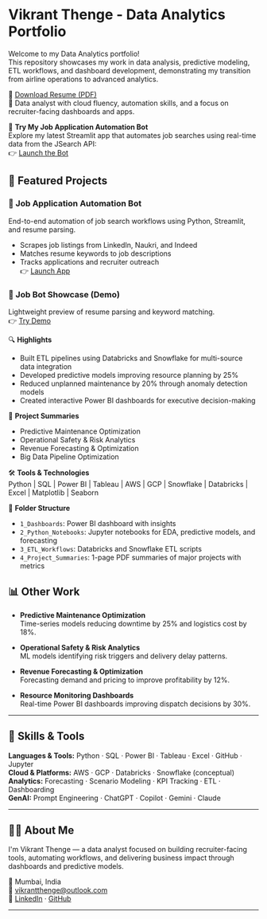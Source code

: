 # Vikrant Thenge - Data Analytics Portfolio

Welcome to my Data Analytics portfolio!  
This repository showcases my work in data analysis, predictive modeling, ETL workflows, and dashboard development, demonstrating my transition from airline operations to advanced analytics.

📄 [Download Resume (PDF)](https://github.com/vikrantthenge/job-app-automation/raw/main/assets/Vikrant_Thenge_Resume.pdf)  
🎯 Data analyst with cloud fluency, automation skills, and a focus on recruiter-facing dashboards and apps.

🚀 **Try My Job Application Automation Bot**  
Explore my latest Streamlit app that automates job searches using real-time data from the JSearch API:  
👉 [Launch the Bot](https://job-app-automation-9qdgzm9aydnssk2wuubzei.streamlit.app/)

## 🚀 Featured Projects

### 🔹 Job Application Automation Bot  
End-to-end automation of job search workflows using Python, Streamlit, and resume parsing.  
- Scrapes job listings from LinkedIn, Naukri, and Indeed  
- Matches resume keywords to job descriptions  
- Tracks applications and recruiter outreach  
👉 [Launch App](https://job-app-automation-9qdgzm9aydnssk2wuubzei.streamlit.app)

### 🔹 Job Bot Showcase (Demo)  
Lightweight preview of resume parsing and keyword matching.  
👉 [Try Demo](https://job-bot-showcase-8dykqf8ngrqtzh5en7txnk.streamlit.app)


🔍 **Highlights**
- Built ETL pipelines using Databricks and Snowflake for multi-source data integration  
- Developed predictive models improving resource planning by 25%  
- Reduced unplanned maintenance by 20% through anomaly detection models  
- Created interactive Power BI dashboards for executive decision-making  


📁 **Project Summaries**
- Predictive Maintenance Optimization  
- Operational Safety & Risk Analytics  
- Revenue Forecasting & Optimization  
- Big Data Pipeline Optimization  


🛠 **Tools & Technologies**  
Python | SQL | Power BI | Tableau | AWS | GCP | Snowflake | Databricks | Excel | Matplotlib | Seaborn  


📂 **Folder Structure**
- `1_Dashboards`: Power BI dashboard with insights  
- `2_Python_Notebooks`: Jupyter notebooks for EDA, predictive models, and forecasting  
- `3_ETL_Workflows`: Databricks and Snowflake ETL scripts  
- `4_Project_Summaries`: 1-page PDF summaries of major projects with metrics  



## 📊 Other Work

- **Predictive Maintenance Optimization**  
  Time-series models reducing downtime by 25% and logistics cost by 18%.

- **Operational Safety & Risk Analytics**  
  ML models identifying risk triggers and delivery delay patterns.

- **Revenue Forecasting & Optimization**  
  Forecasting demand and pricing to improve profitability by 12%.

- **Resource Monitoring Dashboards**  
  Real-time Power BI dashboards improving dispatch decisions by 30%.

---

## 🧠 Skills & Tools

**Languages & Tools:** Python · SQL · Power BI · Tableau · Excel · GitHub · Jupyter  
**Cloud & Platforms:** AWS · GCP · Databricks · Snowflake (conceptual)  
**Analytics:** Forecasting · Scenario Modeling · KPI Tracking · ETL · Dashboarding  
**GenAI:** Prompt Engineering · ChatGPT · Copilot · Gemini · Claude

---

## 🙋‍♂️ About Me

I'm Vikrant Thenge — a data analyst focused on building recruiter-facing tools, automating workflows, and delivering business impact through dashboards and predictive models.

📍 Mumbai, India  
📧 vikrantthenge@outlook.com  
🔗 [LinkedIn](https://www.linkedin.com/in/vikrantthenge) · [GitHub](https://github.com/vikrantthenge)

---





